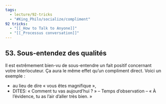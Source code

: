 ```yaml
---
tags:
  - lecture/92-tricks
  - "#King_Philo/socialize/compliment"
92 tricks:
  - "[[_How to Talk to Anyone]]"
  - "[[_Processus conversation]]"
---
```



## 53. Sous-entendez des qualités

Il est extrêmement bien-vu de sous-entendre un fait positif concernant votre interlocuteur. Ça aura le même effet qu’un compliment direct. 
Voici un exemple : 
- au lieu de dire « vous êtes magnifique », 
- DITES: « Comment tu vas aujourd’hui ? » – Temps d’observation – « À l’évidence, tu as l’air d’aller très bien. »